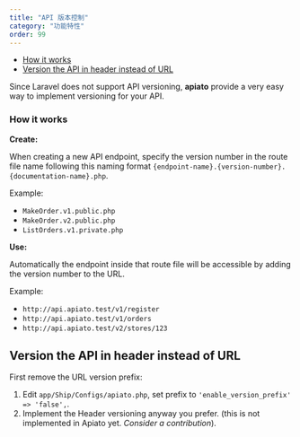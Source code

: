 ```yaml
---
title: "API 版本控制"
category: "功能特性"
order: 99
---
```


- [How it works](#How-it-works)
- [Version the API in header instead of URL](#version-my-API)


Since Laravel does not support API versioning, **apiato** provide a very easy way to implement versioning for your API.


<a name="How-it-works"></a>
### How it works

**Create:**

When creating a new API endpoint, specify the version number in the route file name following this naming format `{endpoint-name}.{version-number}.{documentation-name}.php`.

Example:

- `MakeOrder.v1.public.php`
- `MakeOrder.v2.public.php`
- `ListOrders.v1.private.php`

**Use:**

Automatically the endpoint inside that route file will be accessible by adding the version number to the URL.

Example:

- `http://api.apiato.test/v1/register`
- `http://api.apiato.test/v1/orders`
- `http://api.apiato.test/v2/stores/123`



<a name="version-my-API"></a>
## Version the API in header instead of URL

First remove the URL version prefix:

1. Edit `app/Ship/Configs/apiato.php`, set prefix to `'enable_version_prefix' => 'false',`.
2. Implement the Header versioning anyway you prefer. (this is not implemented in Apiato yet. _Consider a contribution_).

